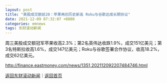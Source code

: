 ```yaml
---
layout: post
title: "美股成交额前20：苹果再创历史新高 Roku与谷歌达成长期协议"
date: 2021-12-09 07:32:07 +0800
categories: emnews
tags: 东财滚动新闻
---
```


周三美股成交额冠军苹果收高2.3%；第2名英伟达收跌1.9%，成交151亿美元；第3名特斯拉收高1.6%，成交147亿美元；Roku与谷歌签署合作协议，收高18.2%，成交62亿美元。

<http://finance.eastmoney.com/news/1351,202112092207484746.html>

[返回东财滚动新闻](//finews.withounder.com/emnews/)｜[返回首页](//finews.withounder.com/)